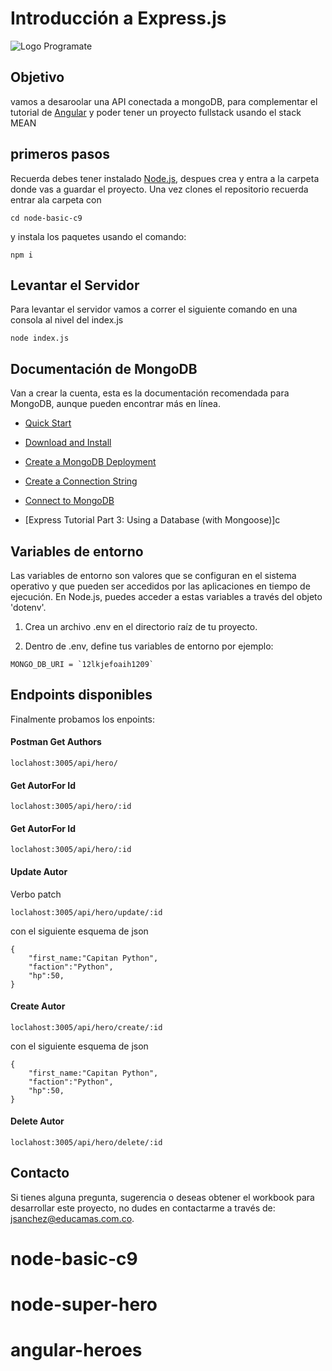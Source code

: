 # Introducción a Express.js

<img src="img/programate-academy.png" alt="Logo Programate">

## Objetivo

vamos a desaroolar una API conectada a mongoDB, para complementar el tutorial de [Angular](https://angular.io/tutorial/tour-of-heroes) y poder tener un proyecto fullstack usando el stack MEAN

## primeros pasos
Recuerda debes tener instalado [Node.js](https://nodejs.org/en/download), despues crea y entra a la carpeta donde vas a guardar el proyecto. Una vez clones el repositorio recuerda entrar ala carpeta con
```
cd node-basic-c9
```
y instala los paquetes usando el comando:
```
npm i
```

## Levantar el Servidor



Para levantar el servidor vamos a correr el siguiente comando en una consola al nivel del index.js
```
node index.js
```


## Documentación de MongoDB

Van a crear la cuenta, esta es la documentación recomendada para MongoDB, aunque pueden encontrar más en línea.

* [Quick Start](https://www.mongodb.com/docs/drivers/node/current/quick-start/#quick-start) 
* [Download and Install](https://www.mongodb.com/docs/drivers/node/current/quick-start/download-and-install/)

* [Create a MongoDB Deployment](https://www.mongodb.com/docs/drivers/node/current/quick-start/create-a-deployment/)

* [Create a Connection String](https://www.mongodb.com/docs/drivers/node/current/quick-start/create-a-connection-string/#create-a-connection-string)
* [Connect to MongoDB](https://www.mongodb.com/docs/drivers/node/current/quick-start/connect-to-mongodb/)

* [Express Tutorial Part 3: Using a Database (with Mongoose)]c

## Variables de entorno

Las variables de entorno son valores que se configuran en el sistema operativo y que pueden ser accedidos por las aplicaciones en tiempo de ejecución. En Node.js, puedes acceder a estas variables a través del objeto 'dotenv'.


1. Crea un archivo .env en el directorio raíz de tu proyecto.

2. Dentro de .env, define tus variables de entorno por ejemplo:

```
MONGO_DB_URI = `12lkjefoaih1209`
```
## Endpoints disponibles

Finalmente probamos los enpoints:

#### Postman Get Authors
```
loclahost:3005/api/hero/
```
#### Get AutorFor Id
```
loclahost:3005/api/hero/:id
```

#### Get AutorFor Id
```
loclahost:3005/api/hero/:id
```
#### Update Autor
Verbo patch
```
loclahost:3005/api/hero/update/:id
```
con el siguiente esquema de json
```
{
    "first_name:"Capitan Python",
    "faction":"Python",
    "hp":50,
}
```

#### Create Autor
```
loclahost:3005/api/hero/create/:id
```
con el siguiente esquema de json
```
{
    "first_name:"Capitan Python",
    "faction":"Python",
    "hp":50,
}
```
#### Delete Autor
```
loclahost:3005/api/hero/delete/:id
```



## Contacto

Si tienes alguna pregunta, sugerencia o deseas obtener el workbook para desarrollar este proyecto, no dudes en contactarme a través de: [jsanchez@educamas.com.co](jsanchez@educamas.com.co).

# node-basic-c9
# node-super-hero
# angular-heroes
